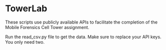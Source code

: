 # TowerLab
These scripts use publicly available APIs to facilitate the completion of the Mobile Forensics Cell Tower assignment.

Run the read_csv.py file to get the data. Make sure to replace your API keys. You only need two.
